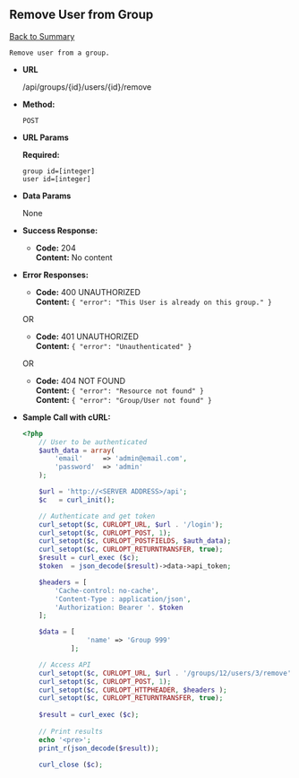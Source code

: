  **Remove User from Group** 
  ----
   [Back to Summary](endpoints.md#groups-endpoints)
   
    Remove user from a group.
  
  * **URL**
  
    /api/groups/{id}/users/{id}/remove
  
  * **Method:**
  
    `POST`
    
  *  **URL Params**
  
     **Required:**
   
     `group id=[integer]`\
     `user id=[integer]`
  
  * **Data Params**
  
    None
  
  * **Success Response:**
  
    * **Code:** 204 <br />
      **Content:** No content 
      
   
  * **Error Responses:**
  
    * **Code:** 400 UNAUTHORIZED <br />
          **Content:** `{ "error": "This User is already on this group." }`
          
    OR
    
    * **Code:** 401 UNAUTHORIZED <br />
      **Content:** `{ "error": "Unauthenticated" }`
      
    OR
    
    * **Code:** 404 NOT FOUND <br />
    **Content:** `{ "error": "Resource not found" }`\
    **Content:** `{ "error": "Group/User not found" }`

    
  

 
  * **Sample Call with cURL:**
  
    ```php
    <?php
        // User to be authenticated
        $auth_data = array(
            'email' 	=> 'admin@email.com',
            'password' 	=> 'admin'
        );
    
        $url = 'http://<SERVER ADDRESS>/api';
        $c   = curl_init();
    
        // Authenticate and get token
        curl_setopt($c, CURLOPT_URL, $url . '/login');
        curl_setopt($c, CURLOPT_POST, 1);
        curl_setopt($c, CURLOPT_POSTFIELDS, $auth_data);
        curl_setopt($c, CURLOPT_RETURNTRANSFER, true);
        $result = curl_exec ($c);
        $token  = json_decode($result)->data->api_token;
    
        $headers = [
            'Cache-control: no-cache',
            'Content-Type : application/json',
            'Authorization: Bearer '. $token
        ];
    
        $data = [
                    'name' => 'Group 999'
                ];
    
        // Access API
        curl_setopt($c, CURLOPT_URL, $url . '/groups/12/users/3/remove');
        curl_setopt($c, CURLOPT_POST, 1);
        curl_setopt($c, CURLOPT_HTTPHEADER, $headers );
        curl_setopt($c, CURLOPT_RETURNTRANSFER, true);
            
        $result = curl_exec ($c);
        
        // Print results
        echo '<pre>';
        print_r(json_decode($result));
      
        curl_close ($c);
    ```
    